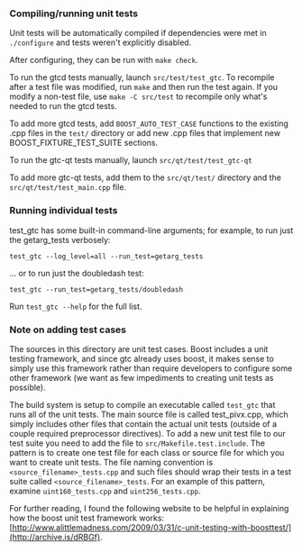 ### Compiling/running unit tests

Unit tests will be automatically compiled if dependencies were met in `./configure`
and tests weren't explicitly disabled.

After configuring, they can be run with `make check`.

To run the gtcd tests manually, launch `src/test/test_gtc`. To recompile
after a test file was modified, run `make` and then run the test again. If you
modify a non-test file, use `make -C src/test` to recompile only what's needed
to run the gtcd tests.

To add more gtcd tests, add `BOOST_AUTO_TEST_CASE` functions to the existing
.cpp files in the `test/` directory or add new .cpp files that
implement new BOOST_FIXTURE_TEST_SUITE sections.

To run the gtc-qt tests manually, launch `src/qt/test/test_gtc-qt`

To add more gtc-qt tests, add them to the `src/qt/test/` directory and
the `src/qt/test/test_main.cpp` file.

### Running individual tests

test_gtc has some built-in command-line arguments; for
example, to run just the getarg_tests verbosely:

    test_gtc --log_level=all --run_test=getarg_tests

... or to run just the doubledash test:

    test_gtc --run_test=getarg_tests/doubledash

Run `test_gtc --help` for the full list.

### Note on adding test cases

The sources in this directory are unit test cases.  Boost includes a
unit testing framework, and since gtc already uses boost, it makes
sense to simply use this framework rather than require developers to
configure some other framework (we want as few impediments to creating
unit tests as possible).

The build system is setup to compile an executable called `test_gtc`
that runs all of the unit tests.  The main source file is called
test_pivx.cpp, which simply includes other files that contain the
actual unit tests (outside of a couple required preprocessor
directives). To add a new unit test file to our test suite you need
to add the file to `src/Makefile.test.include`. The pattern is to
create one test file for each class or source file for which you want
to create unit tests.  The file naming convention is
`<source_filename>_tests.cpp` and such files should wrap their tests
in a test suite called `<source_filename>_tests`.  For an example of
this pattern, examine `uint160_tests.cpp` and `uint256_tests.cpp`.

For further reading, I found the following website to be helpful in
explaining how the boost unit test framework works:
[http://www.alittlemadness.com/2009/03/31/c-unit-testing-with-boosttest/](http://archive.is/dRBGf).
